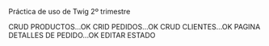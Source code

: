Práctica de uso de Twig 2º trimestre

CRUD PRODUCTOS...OK
CRID PEDIDOS...OK
CRUD CLIENTES...OK
PAGINA DETALLES DE PEDIDO...OK
EDITAR ESTADO
